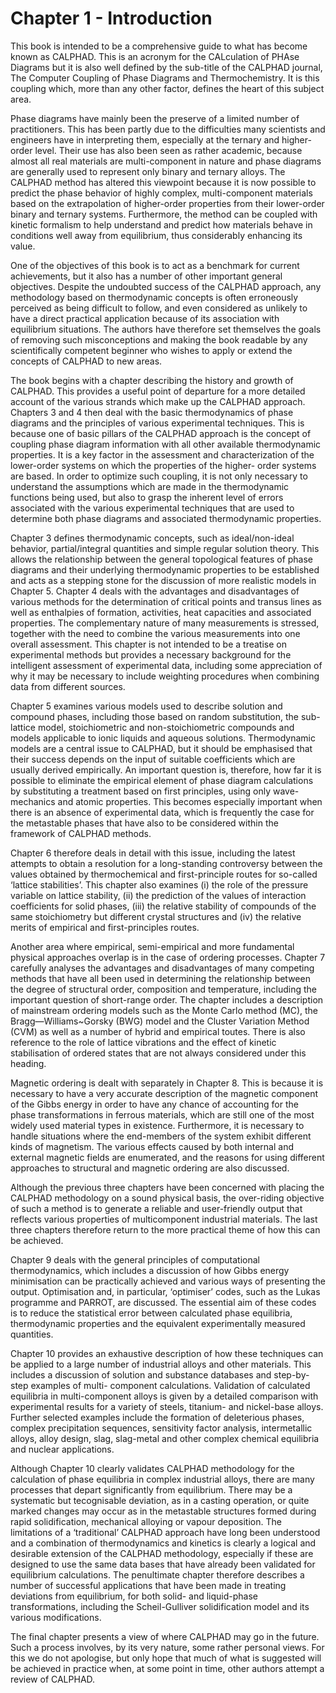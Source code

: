 # Chapter 1 - Introduction

This book is intended to be a comprehensive guide to what has become known as CALPHAD. This is an acronym for the CALculation of PHAse Diagrams but it is also well defined by the sub-title of the CALPHAD journal, The Computer Coupling of Phase Diagrams and Thermochemistry. It is this coupling which, more than any other factor, defines the heart of this subject area.

Phase diagrams have mainly been the preserve of a limited number of practitioners. This has been partly due to the difficulties many scientists and engineers have in interpreting them, especially at the ternary and higher-order level. Their use has also been seen as rather academic, because almost all real materials are multi-component in nature and phase diagrams are generally used to represent only binary and ternary alloys. The CALPHAD method has altered this viewpoint because it is now possible to predict the phase behavior of highly complex, multi-component materials based on the extrapolation of higher-order properties from their lower-order binary and ternary systems. Furthermore, the method can be coupled with kinetic formalism to help understand and predict how materials behave in conditions well away from equilibrium, thus considerably enhancing its value.

One of the objectives of this book is to act as a benchmark for current achievements, but it also has a number of other important general objectives. Despite the undoubted success of the CALPHAD approach, any methodology based on thermodynamic concepts is often erroneously perceived as being difficult to follow, and even considered as unlikely to have a direct practical application because of its association with equilibrium situations. The authors have therefore set themselves the goals of removing such misconceptions and making the book readable by any scientifically competent beginner who wishes to apply or extend the concepts of CALPHAD to new areas.

The book begins with a chapter describing the history and growth of CALPHAD. This provides a useful point of departure for a more detailed account of the various strands which make up the CALPHAD approach. Chapters 3 and 4 then deal with the basic thermodynamics of phase diagrams and the principles of various experimental techniques. This is because one of basic pillars of the CALPHAD approach is the concept of coupling phase diagram information with all other available thermodynamic properties. It is a key factor in the assessment and characterization of the lower-order systems on which the properties of the higher- order systems are based. In order to optimize such coupling, it is not only necessary to understand the assumptions which are made in the thermodynamic functions being used, but also to grasp the inherent level of errors associated with the various experimental techniques that are used to determine both phase diagrams and associated thermodynamic properties.

Chapter 3 defines thermodynamic concepts, such as ideal/non-ideal behavior, partial/integral quantities and simple regular solution theory. This allows the relationship between the general topological features of phase diagrams and their underlying thermodynamic properties to be established and acts as a stepping stone for the discussion of more realistic models in Chapter 5. Chapter 4 deals with the advantages and disadvantages of various methods for the determination of critical points and transus lines as well as enthalpies of formation, activities, heat capacities and associated properties. The complementary nature of many measurements is stressed, together with the need to combine the various measurements into one overall assessment. This chapter is not intended to be a treatise on experimental methods but provides a necessary background for the intelligent assessment of experimental data, including some appreciation of why it may be necessary to include weighting procedures when combining data from different sources.

Chapter 5 examines various models used to describe solution and compound phases, including those based on random substitution, the sub-lattice model, stoichiometric and non-stoichiometric compounds and models applicable to ionic liquids and aqueous solutions. Thermodynamic models are a central issue to CALPHAD, but it should be emphasised that their success depends on the input of suitable coefficients which are usually derived empirically. An important question is, therefore, how far it is possible to eliminate the empirical element of phase diagram calculations by substituting a treatment based on first principles, using only wave-mechanics and atomic properties. This becomes especially important when there is an absence of experimental data, which is frequently the case for the metastable phases that have also to be considered within the framework of CALPHAD methods.

Chapter 6 therefore deals in detail with this issue, including the latest attempts to obtain a resolution for a long-standing controversy between the values obtained by thermochemical and first-principle routes for so-called ‘lattice stabilities’. This chapter also examines (i) the role of the pressure variable on lattice stability, (ii) the prediction of the values of interaction coefficients for solid phases, (iii) the relative stability of compounds of the same stoichiometry but different crystal structures and (iv) the relative merits of empirical and first-principles routes.

Another area where empirical, semi-empirical and more fundamental physical approaches overlap is in the case of ordering processes. Chapter 7 carefully analyses the advantages and disadvantages of many competing methods that have all been used in determining the relationship between the degree of structural order, composition and temperature, including the important question of short-range order. The chapter includes a description of mainstream ordering models such as the Monte Carlo method (MC), the Bragg—Williams~Gorsky (BWG) model and the Cluster Variation Method (CVM) as well as a number of hybrid and empirical toutes. There is also reference to the role of lattice vibrations and the effect of kinetic stabilisation of ordered states that are not always considered under this heading.

Magnetic ordering is dealt with separately in Chapter 8. This is because it is necessary to have a very accurate description of the magnetic component of the Gibbs energy in order to have any chance of accounting for the phase transformations in ferrous materials, which are still one of the most widely used material types in existence. Furthermore, it is necessary to handle situations where the end-members of the system exhibit different kinds of magnetism. The various effects caused by both internal and external magnetic fields are enumerated, and the reasons for using different approaches to structural and magnetic ordering are also discussed.

Although the previous three chapters have been concerned with placing the CALPHAD methodology on a sound physical basis, the over-riding objective of such a method is to generate a reliable and user-friendly output that reflects various properties of multicomponent industrial materials. The last three chapters therefore return to the more practical theme of how this can be achieved.

Chapter 9 deals with the general principles of computational thermodynamics, which includes a discussion of how Gibbs energy minimisation can be practically achieved and various ways of presenting the output. Optimisation and, in particular, ‘optimiser’ codes, such as the Lukas programme and PARROT, are discussed. The essential aim of these codes is to reduce the statistical error between calculated phase equilibria, thermodynamic properties and the equivalent experimentally measured quantities.

Chapter 10 provides an exhaustive description of how these techniques can be applied to a large number of industrial alloys and other materials. This includes a discussion of solution and substance databases and step-by-step examples of multi- component calculations. Validation of calculated equilibria in multi-component alloys is given by a detailed comparison with experimental results for a variety of steels, titanium- and nickel-base alloys. Further selected examples include the formation of deleterious phases, complex precipitation sequences, sensitivity factor analysis, intermetallic alloys, alloy design, slag, slag-metal and other complex chemical equilibria and nuclear applications.

Although Chapter 10 clearly validates CALPHAD methodology for the calculation of phase equilibria in complex industrial alloys, there are many processes that depart significantly from equilibrium. There may be a systematic but tecognisable deviation, as in a casting operation, or quite marked changes may occur as in the metastable structures formed during rapid solidification, mechanical alloying or vapour deposition. The limitations of a ‘traditional’ CALPHAD approach have long been understood and a combination of thermodynamics and kinetics is clearly a logical and desirable extension of the CALPHAD methodology, especially if these are designed to use the same data bases that have already been validated for equilibrium calculations. The penultimate chapter therefore describes a number of successful applications that have been made in treating deviations from equilibrium, for both solid- and liquid-phase transformations, including the Scheil-Gulliver solidification model and its various modifications.

The final chapter presents a view of where CALPHAD may go in the future. Such a process involves, by its very nature, some rather personal views. For this we do not apologise, but only hope that much of what is suggested will be achieved in practice when, at some point in time, other authors attempt a review of CALPHAD.
